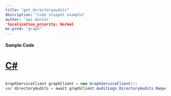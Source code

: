 ```yaml
---
title: "get_directoryaudits"
description: "Code snippet example" 
author: "api-doctor
"localization_priority: Normal
ms.prod: "graph"
--- 
```

#### Sample Code
# [C#](#tab/Csharp)

```C#

GraphServiceClient graphClient = new GraphServiceClient();
var directoryAudits = await graphClient.AuditLogs.DirectoryAudits.Request().GetAsync();

```